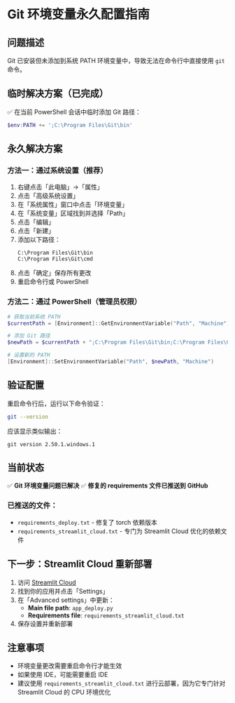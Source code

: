 # Git 环境变量永久配置指南

## 问题描述
Git 已安装但未添加到系统 PATH 环境变量中，导致无法在命令行中直接使用 `git` 命令。

## 临时解决方案（已完成）
✅ 在当前 PowerShell 会话中临时添加 Git 路径：
```powershell
$env:PATH += ';C:\Program Files\Git\bin'
```

## 永久解决方案

### 方法一：通过系统设置（推荐）
1. 右键点击「此电脑」→「属性」
2. 点击「高级系统设置」
3. 在「系统属性」窗口中点击「环境变量」
4. 在「系统变量」区域找到并选择「Path」
5. 点击「编辑」
6. 点击「新建」
7. 添加以下路径：
   ```
   C:\Program Files\Git\bin
   C:\Program Files\Git\cmd
   ```
8. 点击「确定」保存所有更改
9. 重启命令行或 PowerShell

### 方法二：通过 PowerShell（管理员权限）
```powershell
# 获取当前系统 PATH
$currentPath = [Environment]::GetEnvironmentVariable("Path", "Machine")

# 添加 Git 路径
$newPath = $currentPath + ";C:\Program Files\Git\bin;C:\Program Files\Git\cmd"

# 设置新的 PATH
[Environment]::SetEnvironmentVariable("Path", $newPath, "Machine")
```

## 验证配置
重启命令行后，运行以下命令验证：
```bash
git --version
```

应该显示类似输出：
```
git version 2.50.1.windows.1
```

## 当前状态
✅ **Git 环境变量问题已解决**
✅ **修复的 requirements 文件已推送到 GitHub**

### 已推送的文件：
- `requirements_deploy.txt` - 修复了 torch 依赖版本
- `requirements_streamlit_cloud.txt` - 专门为 Streamlit Cloud 优化的依赖文件

## 下一步：Streamlit Cloud 重新部署
1. 访问 [Streamlit Cloud](https://share.streamlit.io/)
2. 找到你的应用并点击「Settings」
3. 在「Advanced settings」中更新：
   - **Main file path**: `app_deploy.py`
   - **Requirements file**: `requirements_streamlit_cloud.txt`
4. 保存设置并重新部署

## 注意事项
- 环境变量更改需要重启命令行才能生效
- 如果使用 IDE，可能需要重启 IDE
- 建议使用 `requirements_streamlit_cloud.txt` 进行云部署，因为它专门针对 Streamlit Cloud 的 CPU 环境优化